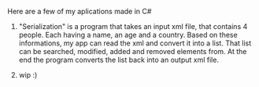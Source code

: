 Here are a few of my aplications made in C#

1.  "Serialization" is a program that takes an input xml file, that contains 4 people. Each having a name, an age and a country.
    Based on these informations, my app can read the xml and convert it into a list. That list can be searched, modified, added and removed elements from.
    At the end the program converts the list back into an output xml file.
    
2. wip :)    
